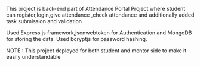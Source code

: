 
This project is back-end part of Attendance Portal Project where student can register,login,give attendance ,check attendance
and additionally added task submission and validation

Used Express.js framework,jsonwebtoken for Authentication and MongoDB for storing the data.
Used bcryptjs for password hashing.

NOTE : This project deployed for both student and mentor side to make it easily understandable
